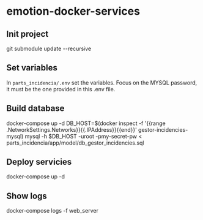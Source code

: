 # emotion-docker-services
## Init project
git submodule update --recursive

## Set variables
In `parts_incidencia/.env` set the variables. Focus on the MYSQL password, it must be the one provided in this .env file.

## Build database
docker-compose up -d
DB_HOST=$(docker inspect -f '{{range .NetworkSettings.Networks}}{{.IPAddress}}{{end}}' gestor-incidencies-mysql)
mysql -h $DB_HOST -uroot -pmy-secret-pw < parts_incidencia/app/model/db_gestor_incidencies.sql

## Deploy servicies
docker-compose up -d

## Show logs
docker-compose logs -f web_server
